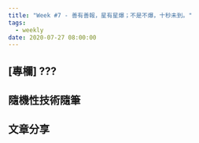 ```yaml
---
title: "Week #7 - 善有善報，星有星爆；不是不爆，十秒未到。"
tags:
  - weekly
date: 2020-07-27 08:00:00
---
```


## [專欄] ???
## 隨機性技術隨筆
## 文章分享
